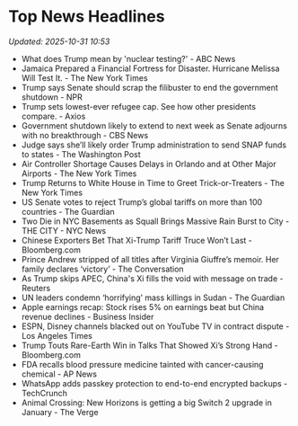 # Top News Headlines

_Updated: 2025-10-31 10:53_

- What does Trump mean by 'nuclear testing?' - ABC News
- Jamaica Prepared a Financial Fortress for Disaster. Hurricane Melissa Will Test It. - The New York Times
- Trump says Senate should scrap the filibuster to end the government shutdown - NPR
- Trump sets lowest-ever refugee cap. See how other presidents compare. - Axios
- Government shutdown likely to extend to next week as Senate adjourns with no breakthrough - CBS News
- Judge says she’ll likely order Trump administration to send SNAP funds to states - The Washington Post
- Air Controller Shortage Causes Delays in Orlando and at Other Major Airports - The New York Times
- Trump Returns to White House in Time to Greet Trick-or-Treaters - The New York Times
- US Senate votes to reject Trump’s global tariffs on more than 100 countries - The Guardian
- Two Die in NYC Basements as Squall Brings Massive Rain Burst to City - THE CITY - NYC News
- Chinese Exporters Bet That Xi-Trump Tariff Truce Won’t Last - Bloomberg.com
- Prince Andrew stripped of all titles after Virginia Giuffre’s memoir. Her family declares ‘victory’ - The Conversation
- As Trump skips APEC, China's Xi fills the void with message on trade - Reuters
- UN leaders condemn ‘horrifying’ mass killings in Sudan - The Guardian
- Apple earnings recap: Stock rises 5% on earnings beat but China revenue declines - Business Insider
- ESPN, Disney channels blacked out on YouTube TV in contract dispute - Los Angeles Times
- Trump Touts Rare-Earth Win in Talks That Showed Xi’s Strong Hand - Bloomberg.com
- FDA recalls blood pressure medicine tainted with cancer-causing chemical - AP News
- WhatsApp adds passkey protection to end-to-end encrypted backups - TechCrunch
- Animal Crossing: New Horizons is getting a big Switch 2 upgrade in January - The Verge